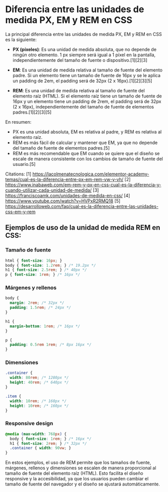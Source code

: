 # Diferencia entre las unidades de medida PX, EM y REM en CSS

La principal diferencia entre las unidades de medida PX, EM y REM en CSS es la siguiente:

- **PX (píxeles)**: Es una unidad de medida absoluta, que no depende de ningún otro elemento. 1 px siempre será igual a 1 píxel en la pantalla, independientemente del tamaño de fuente o dispositivo.[1][2][3]

- **EM**: Es una unidad de medida relativa al tamaño de fuente del elemento padre. Si un elemento tiene un tamaño de fuente de 16px y se le aplica un padding de 2em, el padding será de 32px (2 x 16px).[1][2][3][5]

- **REM**: Es una unidad de medida relativa al tamaño de fuente del elemento raíz (HTML). Si el elemento raíz tiene un tamaño de fuente de 16px y un elemento tiene un padding de 2rem, el padding será de 32px (2 x 16px), independientemente del tamaño de fuente de elementos padres.[1][2][3][5]

En resumen:
- PX es una unidad absoluta, EM es relativa al padre, y REM es relativa al elemento raíz.
- REM es más fácil de calcular y mantener que EM, ya que no depende del tamaño de fuente de elementos padres.[5]
- REM es más recomendable que EM cuando se quiere que el diseño se escale de manera consistente con los cambios de tamaño de fuente del usuario.[5]

Citations:
[1] https://lacolmenatecnologica.com/elementor-academy-temas/cual-es-la-diferencia-entre-px-em-rem-vw-y-vh/
[2] https://www.inabaweb.com/em-rem-y-px-en-css-cual-es-la-diferencia-y-cuando-utilizar-cada-unidad-de-medida/
[3] https://franciscoamk.com/unidades-de-medida-en-css/
[4] https://www.youtube.com/watch?v=HVPxR2RMQ18
[5] https://desarrolloweb.com/faq/cual-es-la-diferencia-entre-las-unidades-css-em-y-rem

##  Ejemplos de uso de la unidad de medida REM en CSS:

### Tamaño de fuente
```css
html { font-size: 16px; }
body { font-size: 1.2rem; } /* 19.2px */
h1 { font-size: 2.5rem; } /* 40px */
p { font-size: 1rem; } /* 16px */
```

### Márgenes y rellenos

```css
body {
  margin: 2rem; /* 32px */
  padding: 1.5rem; /* 24px */
}

h1 {
  margin-bottom: 1rem; /* 16px */
}

p {
  padding: 0.5rem 1rem; /* 8px 16px */
}
```

### Dimensiones
```css
.container {
  width: 80rem; /* 1280px */
  height: 40rem; /* 640px */
}

.item {
  width: 10rem; /* 160px */
  height: 10rem; /* 160px */
}
```

### Responsive design
```css
@media (max-width: 768px) {
  body { font-size: 1rem; } /* 16px */
  h1 { font-size: 2rem; } /* 32px */
  .container { width: 90vw; }
}
```

En estos ejemplos, el uso de REM permite que los tamaños de fuente, márgenes, rellenos y dimensiones se escalen de manera proporcional al tamaño de fuente del elemento raíz (HTML). Esto facilita el diseño responsive y la accesibilidad, ya que los usuarios pueden cambiar el tamaño de fuente del navegador y el diseño se ajustará automáticamente.